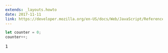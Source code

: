 ```yaml
---
extends: _layouts.howto
date: 2017-11-11
link: https://developer.mozilla.org/en-US/docs/Web/JavaScript/Reference/Operators/Arithmetic_Operators
---
```



```javascript
let counter = 0;
counter++;
```
<pre class="output">1</pre>
